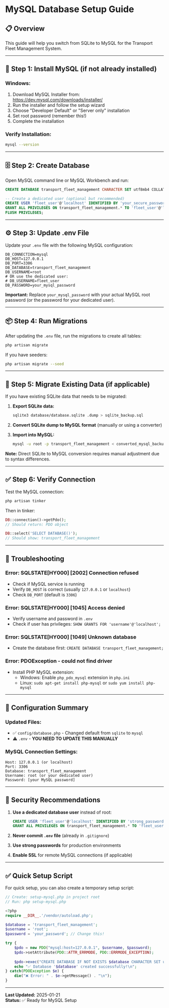 # MySQL Database Setup Guide

## 📋 **Overview**

This guide will help you switch from SQLite to MySQL for the Transport Fleet Management System.

---

## 🔧 **Step 1: Install MySQL (if not already installed)**

### **Windows:**
1. Download MySQL Installer from: https://dev.mysql.com/downloads/installer/
2. Run the installer and follow the setup wizard
3. Choose "Developer Default" or "Server only" installation
4. Set root password (remember this!)
5. Complete the installation

### **Verify Installation:**
```bash
mysql --version
```

---

## 🗄️ **Step 2: Create Database**

Open MySQL command line or MySQL Workbench and run:

```sql
CREATE DATABASE transport_fleet_management CHARACTER SET utf8mb4 COLLATE utf8mb4_unicode_ci;

-- Create a dedicated user (optional but recommended)
CREATE USER 'fleet_user'@'localhost' IDENTIFIED BY 'your_secure_password';
GRANT ALL PRIVILEGES ON transport_fleet_management.* TO 'fleet_user'@'localhost';
FLUSH PRIVILEGES;
```

---

## ⚙️ **Step 3: Update .env File**

Update your `.env` file with the following MySQL configuration:

```env
DB_CONNECTION=mysql
DB_HOST=127.0.0.1
DB_PORT=3306
DB_DATABASE=transport_fleet_management
DB_USERNAME=root
# OR use the dedicated user:
# DB_USERNAME=fleet_user
DB_PASSWORD=your_mysql_password
```

**Important:** Replace `your_mysql_password` with your actual MySQL root password (or the password for your dedicated user).

---

## 📦 **Step 4: Run Migrations**

After updating the `.env` file, run the migrations to create all tables:

```bash
php artisan migrate
```

If you have seeders:

```bash
php artisan migrate --seed
```

---

## 🔄 **Step 5: Migrate Existing Data (if applicable)**

If you have existing SQLite data that needs to be migrated:

1. **Export SQLite data:**
   ```bash
   sqlite3 database/database.sqlite .dump > sqlite_backup.sql
   ```

2. **Convert SQLite dump to MySQL format** (manually or using a converter)

3. **Import into MySQL:**
   ```bash
   mysql -u root -p transport_fleet_management < converted_mysql_backup.sql
   ```

**Note:** Direct SQLite to MySQL conversion requires manual adjustment due to syntax differences.

---

## ✅ **Step 6: Verify Connection**

Test the MySQL connection:

```bash
php artisan tinker
```

Then in tinker:
```php
DB::connection()->getPdo();
// Should return: PDO object

DB::select('SELECT DATABASE()');
// Should show: transport_fleet_management
```

---

## 🚨 **Troubleshooting**

### **Error: SQLSTATE[HY000] [2002] Connection refused**
- Check if MySQL service is running
- Verify `DB_HOST` is correct (usually `127.0.0.1` or `localhost`)
- Check `DB_PORT` (default is `3306`)

### **Error: SQLSTATE[HY000] [1045] Access denied**
- Verify username and password in `.env`
- Check if user has privileges: `SHOW GRANTS FOR 'username'@'localhost';`

### **Error: SQLSTATE[HY000] [1049] Unknown database**
- Create the database first: `CREATE DATABASE transport_fleet_management;`

### **Error: PDOException - could not find driver**
- Install PHP MySQL extension:
  - Windows: Enable `php_pdo_mysql` extension in `php.ini`
  - Linux: `sudo apt-get install php-mysql` or `sudo yum install php-mysql`

---

## 📝 **Configuration Summary**

### **Updated Files:**
- ✅ `config/database.php` - Changed default from `sqlite` to `mysql`
- ⚠️ `.env` - **YOU NEED TO UPDATE THIS MANUALLY**

### **MySQL Connection Settings:**
```
Host: 127.0.0.1 (or localhost)
Port: 3306
Database: transport_fleet_management
Username: root (or your dedicated user)
Password: [your MySQL password]
```

---

## 🔐 **Security Recommendations**

1. **Use a dedicated database user** instead of root:
   ```sql
   CREATE USER 'fleet_user'@'localhost' IDENTIFIED BY 'strong_password';
   GRANT ALL PRIVILEGES ON transport_fleet_management.* TO 'fleet_user'@'localhost';
   ```

2. **Never commit `.env` file** (already in `.gitignore`)

3. **Use strong passwords** for production environments

4. **Enable SSL** for remote MySQL connections (if applicable)

---

## ✅ **Quick Setup Script**

For quick setup, you can also create a temporary setup script:

```php
// Create: setup-mysql.php in project root
// Run: php setup-mysql.php

<?php
require __DIR__.'/vendor/autoload.php';

$database = 'transport_fleet_management';
$username = 'root';
$password = 'your_password'; // Change this!

try {
    $pdo = new PDO("mysql:host=127.0.0.1", $username, $password);
    $pdo->setAttribute(PDO::ATTR_ERRMODE, PDO::ERRMODE_EXCEPTION);
    
    $pdo->exec("CREATE DATABASE IF NOT EXISTS $database CHARACTER SET utf8mb4 COLLATE utf8mb4_unicode_ci");
    echo "✅ Database '$database' created successfully!\n";
} catch(PDOException $e) {
    die("❌ Error: " . $e->getMessage() . "\n");
}
```

---

**Last Updated:** 2025-01-21  
**Status:** ✅ Ready for MySQL Setup

